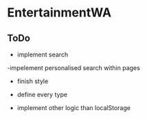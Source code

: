 # EntertainmentWA

## ToDo

- implement search

-impelement personalised search within pages

- finish style

- define every type

- implement other logic than localStorage
